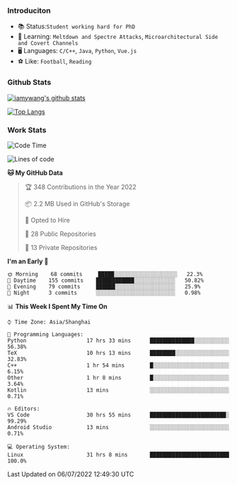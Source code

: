 ### Introduciton

- 📚 Status:`Student working hard for PhD`
- 🔎 Learning: `Meltdown and Spectre Attacks`, `Microarchitectural Side and Covert Channels`
- 🖥️ Languages: `C/C++`, `Java`, `Python`, `Vue.js`
- ⚽ Like: `Football`, `Reading`

### Github Stats

[![iamywang's github stats](https://github-readme-stats.vercel.app/api?username=iamywang&count_private=true&show_icons=true)]()

[![Top Langs](https://github-readme-stats.vercel.app/api/top-langs/?username=iamywang&layout=compact)]()

### Work Stats

<!--START_SECTION:waka-->
![Code Time](http://img.shields.io/badge/Code%20Time-505%20hrs%2013%20mins-blue)

![Lines of code](https://img.shields.io/badge/From%20Hello%20World%20I%27ve%20Written--38%20Thousand%20lines%20of%20code-blue)

**🐱 My GitHub Data** 

> 🏆 348 Contributions in the Year 2022
 > 
> 📦 2.2 MB Used in GitHub's Storage 
 > 
> 💼 Opted to Hire
 > 
> 📜 28 Public Repositories 
 > 
> 🔑 13 Private Repositories  
 > 
**I'm an Early 🐤** 

```text
🌞 Morning    68 commits     █████░░░░░░░░░░░░░░░░░░░░   22.3% 
🌆 Daytime    155 commits    ████████████░░░░░░░░░░░░░   50.82% 
🌃 Evening    79 commits     ██████░░░░░░░░░░░░░░░░░░░   25.9% 
🌙 Night      3 commits      ░░░░░░░░░░░░░░░░░░░░░░░░░   0.98%

```


📊 **This Week I Spent My Time On** 

```text
⌚︎ Time Zone: Asia/Shanghai

💬 Programming Languages: 
Python                   17 hrs 33 mins      ██████████████░░░░░░░░░░░   56.38% 
TeX                      10 hrs 13 mins      ████████░░░░░░░░░░░░░░░░░   32.83% 
C++                      1 hr 54 mins        █░░░░░░░░░░░░░░░░░░░░░░░░   6.15% 
Other                    1 hr 8 mins         █░░░░░░░░░░░░░░░░░░░░░░░░   3.64% 
Kotlin                   13 mins             ░░░░░░░░░░░░░░░░░░░░░░░░░   0.71%

🔥 Editors: 
VS Code                  30 hrs 55 mins      ████████████████████████░   99.29% 
Android Studio           13 mins             ░░░░░░░░░░░░░░░░░░░░░░░░░   0.71%

💻 Operating System: 
Linux                    31 hrs 8 mins       █████████████████████████   100.0%

```


 Last Updated on 06/07/2022 12:49:30 UTC
<!--END_SECTION:waka-->
